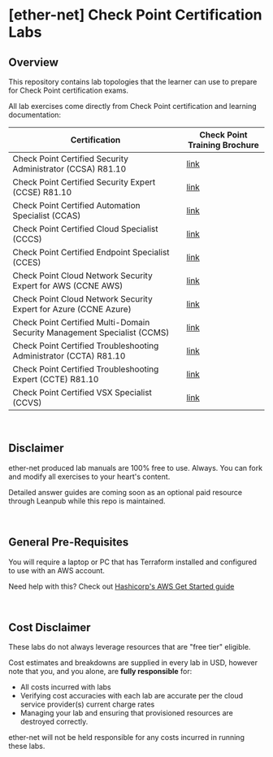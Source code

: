 # [ether-net] Check Point Certification Labs

## Overview

This repository contains lab topologies that the learner can use to prepare for Check Point certification exams.

All lab exercises come directly from Check Point certification and learning documentation:

| Certification  | Check Point Training Brochure |
|----------------|-----------------------------|
| Check Point Certified Security Administrator (CCSA) R81.10 | [link](https://www.checkpoint.com/downloads/training/CCSA_Overview_Flyer.pdf) |
| Check Point Certified Security Expert (CCSE) R81.10 | [link](https://www.checkpoint.com/downloads/training/CCSE_Overview_Flyer.pdf) |
| Check Point Certified Automation Specialist (CCAS) | [link](https://www.checkpoint.com/downloads/training/CCAS-R80-x-course-overview.pdf) |
| Check Point Certified Cloud Specialist (CCCS) | [link](https://www.checkpoint.com/downloads/training/CCCS-R81-course-overview.pdf) |
| Check Point Certified Endpoint Specialist (CCES) | [link](https://www.checkpoint.com/downloads/training/DOC-Training-Data-Sheet-HarmonyCCES.pdf) |
| Check Point Cloud Network Security Expert for AWS (CCNE AWS) | [link](https://www.checkpoint.com/downloads/training/CNSE-AWS-R81-Course-Overview_Flyer.pdf) |
| Check Point Cloud Network Security Expert for Azure (CCNE Azure) | [link](https://www.checkpoint.com/downloads/training/CNSE-Azure-R81-Course-Overview_Flyer.pdf) |
| Check Point Certified Multi-Domain Security Management Specialist (CCMS) | [link](https://www.checkpoint.com/downloads/training/CCMS-R80-x-course-overview.pdf) |
| Check Point Certified Troubleshooting Administrator (CCTA) R81.10 | [link](https://www.checkpoint.com/downloads/training/DOC-Training-Data-Sheet-CCTA-R81.10-V1.0.pdf) |
| Check Point Certified Troubleshooting Expert (CCTE) R81.10 | [link](https://www.checkpoint.com/downloads/training/DOC-Training-Data-Sheet-CCTE-R81.10-V1.0.pdf) |
| Check Point Certified VSX Specialist (CCVS) | [link](https://www.checkpoint.com/downloads/training/CCVS-R80-x-course-overview.pdf) | 

<br />

## Disclaimer

ether-net produced lab manuals are 100% free to use. Always. You can fork and modify all exercises to your heart's content.

Detailed answer guides are coming soon as an optional paid resource through Leanpub while this repo is maintained.

<br />

## General Pre-Requisites

You will require a laptop or PC that has Terraform installed and configured to use with an AWS account.

Need help with this? Check out [Hashicorp's AWS Get Started guide](https://learn.hashicorp.com/collections/terraform/aws-get-started)

<br />

## Cost Disclaimer

These labs do not always leverage resources that are "free tier" eligible.

Cost estimates and breakdowns are supplied in every lab in USD, however note that you, and you alone, are **fully responsible** for:
* All costs incurred with labs
* Verifying cost accuracies with each lab are accurate per the cloud service provider(s) current charge rates
* Managing your lab and ensuring that provisioned resources are destroyed correctly.

ether-net will not be held responsible for any costs incurred in running these labs.

<br />
